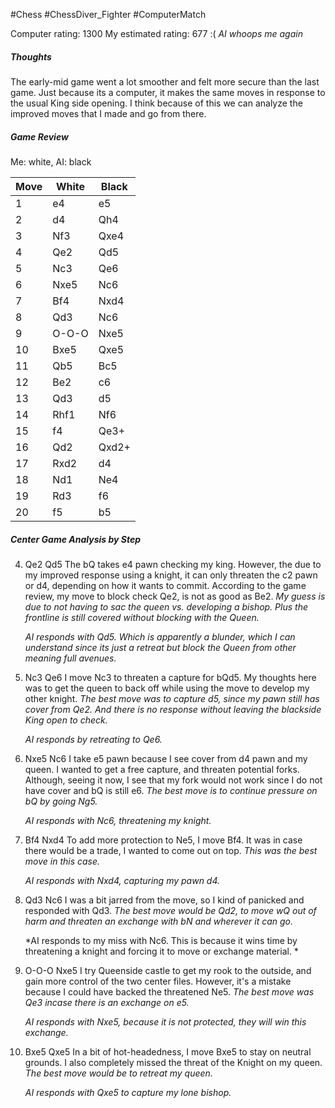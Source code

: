 #Chess #ChessDiver_Fighter #ComputerMatch 

Computer rating: 1300
My estimated rating: 677 :(
*AI whoops me again*
##### Thoughts
The early-mid game went a lot smoother and felt more secure than the last game. Just because its a computer, it makes the same moves in response to the usual King side opening. I think because of this we can analyze the improved moves that I made and go from there. 
##### Game Review
Me: white, AI: black

| Move | White | Black |
| ---- | ----- | ----- |
| 1    | e4    | e5    |
| 2    | d4    | Qh4   |
| 3    | Nf3   | Qxe4  |
| 4    | Qe2   | Qd5   |
| 5    | Nc3   | Qe6   |
| 6    | Nxe5  | Nc6   |
| 7    | Bf4   | Nxd4  |
| 8    | Qd3   | Nc6   |
| 9    | O-O-O | Nxe5  |
| 10   | Bxe5  | Qxe5  |
| 11   | Qb5   | Bc5   |
| 12   | Be2   | c6    |
| 13   | Qd3   | d5    |
| 14   | Rhf1  | Nf6   |
| 15   | f4    | Qe3+  |
| 16   | Qd2   | Qxd2+ |
| 17   | Rxd2  | d4    |
| 18   | Nd1   | Ne4   |
| 19   | Rd3   | f6    |
| 20   | f5    | b5    |
##### Center Game Analysis by Step
4. Qe2 Qd5
	The bQ takes e4 pawn checking my king. However, the due to my improved response using a knight, it can only threaten the c2 pawn or d4, depending on how it wants to commit. According to the game review, my move to block check Qe2, is not as good as Be2. *My guess is due to not having to sac the queen vs. developing a bishop. Plus the frontline is still covered without blocking with the Queen.*

	*AI responds with Qd5. Which is apparently a blunder, which I can understand since its just a retreat but block the Queen from other meaning full avenues.*
5. Nc3 Qe6
	I move Nc3 to threaten a capture for bQd5. My thoughts here was to get the queen to back off while using the move to develop my other knight. *The best move was to capture d5, since my pawn still has cover from Qe2. And there is no response without leaving the blackside King open to check.*

	*AI responds by retreating to Qe6.*
6. Nxe5 Nc6
	I take e5 pawn because I see cover from d4 pawn and my queen. I wanted to get a free capture, and threaten potential forks. Although, seeing it now, I see that my fork would not work since I do not have cover and bQ is still e6. *The best move is to continue pressure on bQ by going Ng5.*
	
	*AI responds with Nc6, threatening my knight.*
7. Bf4 Nxd4
	To add more protection to Ne5, I move Bf4. It was in case there would be a trade, I wanted to come out on top. *This was the best move in this case.*

	*AI responds with Nxd4, capturing my pawn d4.*
8. Qd3 Nc6
	I was a bit jarred from the move, so I kind of panicked and responded with Qd3. *The best move would be Qd2, to move wQ out of harm and threaten an exchange with bN and wherever it can go.*

	*AI responds to my miss with Nc6. This is because it wins time by threatening a knight and forcing it to move or exchange material. *
9. O-O-O Nxe5
	I try Queenside castle to get my rook to the outside, and gain more control of the two center files. However, it's a mistake because I could have backed the threatened Ne5. *The best move was Qe3 incase there is an exchange on e5.*

	*AI responds with Nxe5, because it is not protected, they will win this exchange.*
10. Bxe5 Qxe5
	In a bit of hot-headedness, I move Bxe5 to stay on neutral grounds. I also completely missed the threat of the Knight on my queen. *The best move would be to retreat my queen.*

	*AI responds with Qxe5 to capture my lone bishop.*